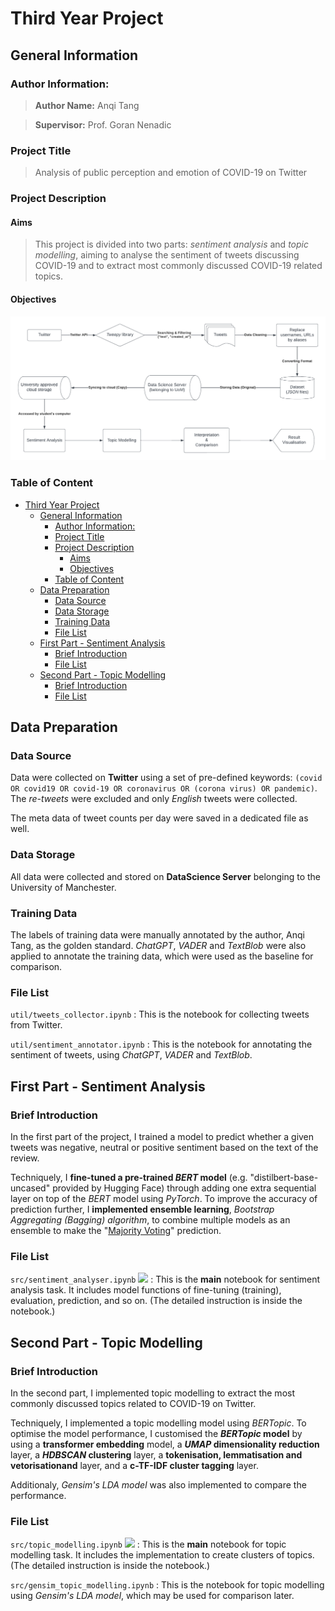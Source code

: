# Third Year Project


## General Information

### Author Information:

> **Author Name:** Anqi Tang

> **Supervisor:** Prof. Goran Nenadic

### Project Title

> Analysis of public perception and emotion of COVID-19 on Twitter

### Project Description

#### Aims

> This project is divided into two parts: *sentiment analysis* and *topic modelling*, aiming to analyse the sentiment of tweets discussing COVID-19 and to extract most commonly discussed COVID-19 related topics. 

#### Objectives
![Project Objective Graph](./project_objective.png)

### Table of Content
- [Third Year Project](#third-year-project)
  - [General Information](#general-information)
    - [Author Information:](#author-information)
    - [Project Title](#project-title)
    - [Project Description](#project-description)
      - [Aims](#aims)
      - [Objectives](#objectives)
    - [Table of Content](#table-of-content)
  - [Data Preparation](#data-preparation)
    - [Data Source](#data-source)
    - [Data Storage](#data-storage)
    - [Training Data](#training-data)
    - [File List](#file-list)
  - [First Part - Sentiment Analysis](#first-part---sentiment-analysis)
    - [Brief Introduction](#brief-introduction)
    - [File List](#file-list-1)
  - [Second Part - Topic Modelling](#second-part---topic-modelling)
    - [Brief Introduction](#brief-introduction-1)
    - [File List](#file-list-2)


## Data Preparation

### Data Source

Data were collected on **Twitter** using a set of pre-defined keywords: `(covid OR covid19 OR covid-19 OR coronavirus OR (corona virus) OR pandemic)`. The *re-tweets* were excluded and only *English* tweets were collected.

The meta data of tweet counts per day were saved in a dedicated file as well.

### Data Storage

All data were collected and stored on **DataScience Server** belonging to the University of Manchester.

### Training Data

The labels of training data were manually annotated by the author, Anqi Tang, as the golden standard. *ChatGPT*, *VADER* and *TextBlob* were also applied to annotate the training data, which were used as the baseline for comparison.

### File List

`util/tweets_collector.ipynb`
: This is the notebook for collecting tweets from Twitter.

`util/sentiment_annotator.ipynb`
: This is the notebook for annotating the sentiment of tweets, using *ChatGPT*, *VADER* and *TextBlob*.


## First Part - Sentiment Analysis

### Brief Introduction

In the first part of the project, I trained a model to predict whether a given tweets was negative, neutral or positive sentiment based on the text of the review.

Techniquely, I **fine-tuned a pre-trained *BERT* model** (e.g. "distilbert-base-uncased" provided by Hugging Face) through adding one extra sequential layer on top of the *BERT* model using *PyTorch*. To improve the accuracy of prediction further, I **implemented ensemble learning**, *Bootstrap Aggregating (Bagging) algorithm*, to combine multiple models as an ensemble to make the "[Majority Voting](https://en.wikipedia.org/wiki/Majority_rule)" prediction.

### File List

`src/sentiment_analyser.ipynb` ![](https://img.shields.io/badge/-Main%20File-orange) 
: This is the **main** notebook for sentiment analysis task. It includes model functions of fine-tuning (training), evaluation, prediction, and so on. (The detailed instruction is inside the notebook.)


## Second Part - Topic Modelling

### Brief Introduction

In the second part, I implemented topic modelling to extract the most commonly discussed topics related to COVID-19 on Twitter.

Techniquely, I implemented a topic modelling model using *BERTopic*. To optimise the model performance, I customised the ***BERTopic* model** by using a **transformer embedding** model, a ***UMAP* dimensionality reduction** layer, a ***HDBSCAN* clustering** layer, a **tokenisation, lemmatisation and vetorisationand** layer, and a **c-TF-IDF cluster tagging** layer.

Additionaly, *Gensim's LDA model* was also implemented to compare the performance.

### File List
`src/topic_modelling.ipynb` ![](https://img.shields.io/badge/-Main%20File-orange)
: This is the **main** notebook for topic modelling task. It includes the implementation to create clusters of topics. (The detailed instruction is inside the notebook.)

`src/gensim_topic_modelling.ipynb`
: This is the notebook for topic modelling using *Gensim's LDA model*, which may be used for comparison later.